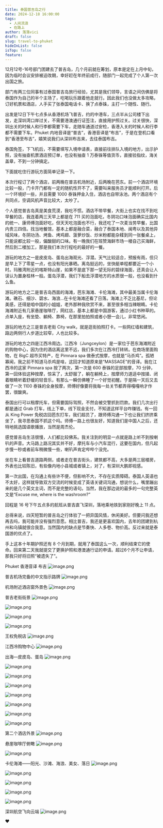 ```yaml
---
title: 泰国普吉岛之行
date: 2024-12-18 16:00:00
tags:
  - 人间流浪
  - 在路上
author: 落落vici
draft: false
slug: travel-to-phuket
hideInList: false
isTop: false
feature:
---
```

12月12号-16号部门团建去了普吉岛，几个月前就在筹划，原本是定在上月中旬，因为临时会议安排被迫改期，幸好赶在年终前成行，随部门一起完成了个人第一次出国之旅。

部门有两三位同事有过泰国普吉岛旅行经验，尤其是我们领导，言语之间仿佛是将泰国作为自己的半个主场了，吃喝玩乐跟着他走就行。因此我们也没做太多攻略，订好机票和酒店，人手买了张泰国电话卡、换了点泰铢，主打一个随性、随行。

出发是12日下午七点多从香港机场飞普吉，约的中港车，三点半从公司楼下出发，走深圳湾口岸过关，不需要港澳通行证签注，直接用护照过关。过关很快，深圳出关的时候人和行李都需要下车，走随车通道过安检，香港入关的时候人和行李都不需要下车。Phuket 内地音译是“普吉”，香港音译是“布吉”，于是在登机口看到“香港至布吉”，嬉笑说我们从深圳布吉来，去往泰国布吉。

泰国免签，下飞机后，不需要填写入境申请表，直接前往排队入境的地方，出示护照，没有抽查机票酒店预订单，也没有抽查 1 万泰铢等值货币，直接验指纹，海关盖章，不到一分钟搞定。

下面就吃住行游玩方面简单记录一下。

本次行程订了两个酒店，前两晚在普吉机场附近，后两晚在芭东。前一个酒店环境比较一般，门卡开门都有一定的随机性开不了，需要叫来服务员才能顺利打开。后一个环境好一些，并且需要 1000 泰铢押金入住，酒店也自带泳池。两个酒店有个共同点，空调风机声音比较大，太吵了。

个人感觉普吉岛真是美食荒漠，我吃不惯。酒店不带早餐，大街上也实在找不到吃早餐的店，我连着两三天早上都是在 711 买的泡面吃，冬阴功口味泡面确实比国内的统一、康师傅泡面好吃，但天天吃泡面也不行，我还吃了一次麦当劳早餐，比国内贵三四倍。找当地餐馆，基本上都是融合菜，融合了泰国本地、闽粤以及其他异域风味，冬阴功汤、烤鱼、烤鸡翅、菠萝炒饭、炒米粉都能杂糅到同一张餐桌上，只能说都比较一般，偏酸甜的口味。有一晚我们在班赞海鲜市场一楼自己买海鲜，然后到二楼加工，那是我们本次行程吃的最好的一餐。

游玩的地方之一是皮皮岛、蛋岛出海观光、浮潜。天气比较适合，预报有雨，但只是早上下了零星一点，也没有阳光暴晒。离岛挺远的，坐快艇单程都要近一个小时。玛雅湾附近的喀斯特山崖，如果不是底下那一望无际的碧绿海面，还真会让人误认为置身桂林一般。蛋岛浮潜，我们下船去浮潜地方的水质很一般，也没看到什么鱼。

游玩的地方之二是普吉岛西面的海滩，芭东海滩、卡伦海滩，其中最美当属卡伦海滩。礁石、细沙、碧水、海浪...在卡伦海滩还看了日落。海滩上不乏比基尼，但论美感，还得是咱中国的小姐姐，老外那种我欣赏不来，甚至很多相当辣眼睛。卡伦海滩附近有几家悬崖咖啡厅，网红店，基本上都是中国游客，通过小红书种草的。点单入座，有坐垫、躺椅、靠椅，在那里拍拍照或者小憩一会儿，非常悠闲。

游玩的地方之三是普吉老街 City walk，就是逛街拍照打卡。一些网红墙和建筑，路边两侧行人步道比较窄，人也比较多。

游玩的地方之四是江西冷周边。江西冷（Jungceylon）是一家位于芭东海滩附近的购物中心，因为住的酒店离这里不远，我们多次在江西冷打转转。在商场里面购物，在 BigC 超市买特产，在 Pimnara spa 做泰式按摩，也就是“马杀鸡”。孤陋寡闻，我之前不知道马杀鸡是啥，这回才知道原来是“MASSAGE”的音译。我在江西冷的这家 Pimnara spa 按了两次，第一次是 600 泰铢的足部按摩，70 分钟，第一回体验这种按摩，惊呆了，太舒服了，躺在躺椅上，按摩师力道适中按揉、闭着眼睛听着舒缓的轻音乐，有那么一瞬仿佛睡了一个好觉初醒。于是隔一天后又去做了一次 1100 泰铢的全身按摩，师傅好像要将我每一处关节都弄得嘎嘎响才作罢，很酸爽。

泰国出行可以租摩托车，但需要国际驾照，不然会被交警抓到罚款。我们几次出行都是通过 Grab 打车，线上下单，线下现金支付，不知道这样平台咋赚钱。有一回从 King Power 免税店回芭东打车，我们超员了，跟师傅沟通一下也让我们挤挤乘坐了，我寻思泰国不抓这个吗。师傅一路上也很友好，知道我们是中国人之后，还特地挑选国语歌播放，当然是周杰伦。

感觉普吉岛生活很慢，人们都比较佛系。我关注到的明显一点就是路上听不到按喇叭的声音。大马路上路况其实并不好，摩托车与小汽车混行，这要在国内，但凡起步慢一秒或者前车稍微慢一些，喇叭声肯定哔哔个没完。

坐在车上看普吉道路两侧，或者走在普吉街头，建筑都不高，大多是两三层楼房，外表也比较陈旧，有些像内地小县城或者镇上，对了，有深圳大鹏即视感。

第一次出国，在沟通上有些许不便，但影响不大，不存在实质障碍。泰国人英语也不太好，这样就导致双方交流的时候变成了英语关键词沟通，想说什么，嘴里蹦出来的是几个英文主词，而不是完整的语句。当然，我在那边说的最多的一句完整英文是“Excuse me, where is the washroom?”

回程是 16 号下午五点多的航班从普吉直飞深圳，落地乘地铁到家刚好晚上 11 点。

总得来说，四天短暂的普吉岛之行体验了一把异国风情，休闲美好。但要问我还想再去吗，我可能并没有强烈意愿。相比普吉，我还是更喜欢国内，去年的团建到杭州和乌镇就很合我意。当然国内的缺点是节奏快、人多卷、物价高。反过来就是泰国游的优点了。

手上这本十年期护照还有 8 个月到期，就用了泰国这么一次，顺利结束它的使命。回来第二天我就提交了更换护照和港澳通行证的申请。超过6个月不让申请，那我只好将旧照“被遗失了”。

Phuket 香港音译 布吉
![image.png](https://img.hux.ink/image/2024/12/202412180945805.png)

普吉机场完备的中文指示路牌
![image.png](https://img.hux.ink/image/2024/12/202412181530191.png)

机场附近酒店窗外景色
![image.png](https://img.hux.ink/image/2024/12/202412181535049.png)

普吉老街街景
![image.png](https://img.hux.ink/image/2024/12/202412181536025.png)

![image.png](https://img.hux.ink/image/2024/12/202412181536231.png)

![image.png](https://img.hux.ink/image/2024/12/202412181537012.png)

![image.png](https://img.hux.ink/image/2024/12/202412181537195.png)

王权免税店
![image.png](https://img.hux.ink/image/2024/12/202412181537555.png)

江西冷购物中心
![image.png](https://img.hux.ink/image/2024/12/202412181538320.png)

出海—皮皮岛、蛋岛
![image.png](https://img.hux.ink/image/2024/12/202412181539784.png)

![image.png](https://img.hux.ink/image/2024/12/202412181539354.png)

![image.png](https://img.hux.ink/image/2024/12/202412181539756.png)

![image.png](https://img.hux.ink/image/2024/12/202412181539325.png)

![image.png](https://img.hux.ink/image/2024/12/202412181540660.png)

![image.png](https://img.hux.ink/image/2024/12/202412181540459.png)

![image.png](https://img.hux.ink/image/2024/12/202412181540995.png)

![image.png](https://img.hux.ink/image/2024/12/202412181542658.png)

第二个酒店外景
![image.png](https://img.hux.ink/image/2024/12/202412181542006.png)

悬崖咖啡厅俯瞰
![image.png](https://img.hux.ink/image/2024/12/202412181542776.png)

![image.png](https://img.hux.ink/image/2024/12/202412181543555.png)

卡伦海滩——阳光、沙滩、海浪、美女、落日
![image.png](https://img.hux.ink/image/2024/12/202412181543909.png)

![image.png](https://img.hux.ink/image/2024/12/202412181543572.png)

![image.png](https://img.hux.ink/image/2024/12/202412181544054.png)

![image.png](https://img.hux.ink/image/2024/12/202412181544356.png)

![image.png](https://img.hux.ink/image/2024/12/202412181544670.png)

深圳航空飞向云端
![image.png](https://img.hux.ink/image/2024/12/202412181545018.png)


❤
